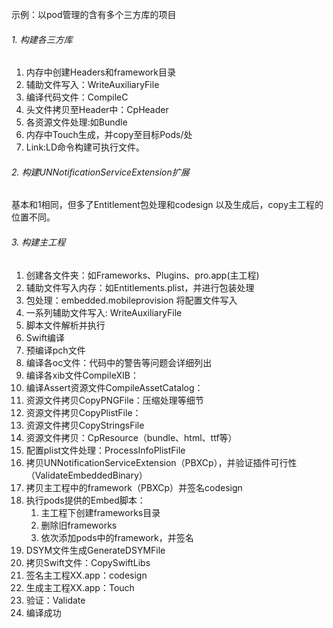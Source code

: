 示例：以pod管理的含有多个三方库的项目


###### 1. 构建各三方库

1. 内存中创建Headers和framework目录
2. 辅助文件写入：WriteAuxiliaryFile
3. 编译代码文件：CompileC
4. 头文件拷贝至Header中：CpHeader
5. 各资源文件处理:如Bundle
6. 内存中Touch生成，并copy至目标Pods/处
7. Link:LD命令构建可执行文件。


###### 2. 构建UNNotificationServiceExtension扩展

基本和1相同，但多了Entitlement包处理和codesign
以及生成后，copy主工程的位置不同。

###### 3. 构建主工程

1. 创建各文件夹：如Frameworks、Plugins、pro.app(主工程)
2. 辅助文件写入内存：如Entitlements.plist，并进行包装处理
3. 包处理：embedded.mobileprovision 将配置文件写入
4. 一系列辅助文件写入: WriteAuxiliaryFile
5. 脚本文件解析并执行
6. Swift编译
7. 预编译pch文件
8. 编译各oc文件：代码中的警告等问题会详细列出
9. 编译各xib文件CompileXIB：
10. 编译Assert资源文件CompileAssetCatalog：
9. 资源文件拷贝CopyPNGFile：压缩处理等细节
10. 资源文件拷贝CopyPlistFile：
11. 资源文件拷贝CopyStringsFile
12. 资源文件拷贝：CpResource（bundle、html、ttf等）
13. 配置plist文件处理：ProcessInfoPlistFile
14. 拷贝UNNotificationServiceExtension（PBXCp），并验证插件可行性（ValidateEmbeddedBinary）
15. 拷贝主工程中的framework（PBXCp）并签名codesign
16. 执行pods提供的Embed脚本：
	1. 主工程下创建frameworks目录
	1. 删除旧frameworks
	2. 依次添加pods中的framework，并签名
16. DSYM文件生成GenerateDSYMFile
17. 拷贝Swift文件：CopySwiftLibs
18. 签名主工程XX.app：codesign
19. 生成主工程XX.app：Touch
20. 验证：Validate
21. 编译成功